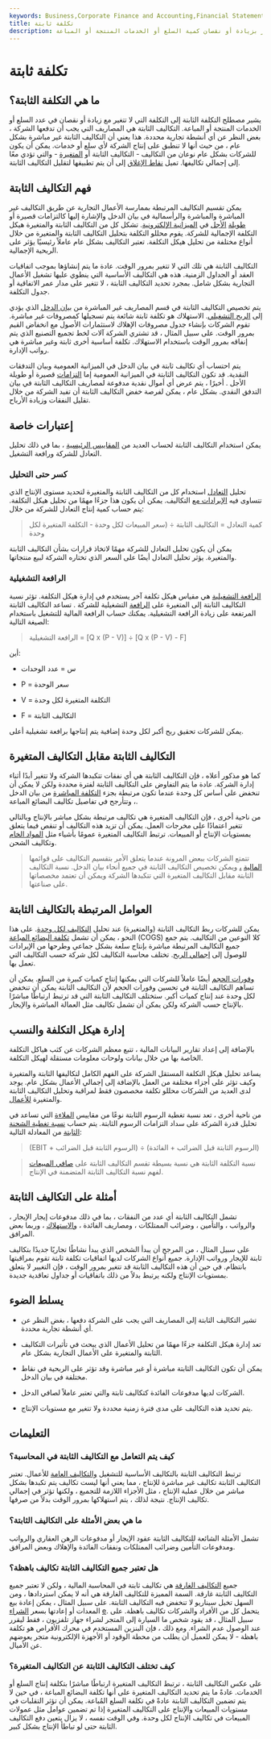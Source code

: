 ```yaml
---
keywords: Business,Corporate Finance and Accounting,Financial Statements
title: تكلفة ثابتة
description: التكلفة الثابتة هي التكلفة التي لا تتغير بزيادة أو نقصان كمية السلع أو الخدمات المنتجة أو المباعة.
---
```


# تكلفة ثابتة
## ما هي التكلفة الثابتة؟

يشير مصطلح التكلفة الثابتة إلى التكلفة التي لا تتغير مع زيادة أو نقصان في عدد السلع أو الخدمات المنتجة أو المباعة. التكاليف الثابتة هي المصاريف التي يجب أن تدفعها الشركة ، بغض النظر عن أي أنشطة تجارية محددة. هذا يعني أن التكاليف الثابتة غير مباشرة بشكل عام ، من حيث أنها لا تنطبق على إنتاج الشركة لأي سلع أو خدمات. يمكن أن يكون للشركات بشكل عام نوعان من التكاليف - التكاليف الثابتة أو [المتغيرة](/variablecost) - والتي تؤدي معًا إلى إجمالي تكاليفها. تميل [نقاط الإغلاق](/shutdown_points) إلى أن يتم تطبيقها لتقليل التكاليف الثابتة.

## فهم التكاليف الثابتة

يمكن تقسيم التكاليف المرتبطة بممارسة الأعمال التجارية عن طريق التكاليف غير المباشرة والمباشرة والرأسمالية في بيان الدخل والإشارة إليها كالتزامات قصيرة أو [طويلة](/balancesheet) [الأجل](/longtermliabilities) في [الميزانية الإلكترونية](/balancesheet). تشكل كل من التكاليف الثابتة والمتغيرة هيكل التكلفة الإجمالية للشركة. يقوم محللو التكلفة بتحليل التكاليف الثابتة والمتغيرة من خلال أنواع مختلفة من تحليل هيكل التكلفة. تعتبر التكاليف بشكل عام عاملاً رئيسيًا يؤثر على الربحية الإجمالية.

التكاليف الثابتة هي تلك التي لا تتغير بمرور الوقت. عادة ما يتم إنشاؤها بموجب اتفاقيات العقد أو الجداول الزمنية. هذه هي التكاليف الأساسية التي ينطوي عليها تشغيل الأعمال التجارية بشكل شامل. بمجرد تحديد التكاليف الثابتة ، لا تتغير على مدار عمر الاتفاقية أو جدول التكلفة.

يتم تخصيص التكاليف الثابتة في قسم المصاريف غير المباشرة من [بيان الدخل](/incomestatement) الذي يؤدي إلى [الربح التشغيلي](/operating_profit). الاستهلاك هو تكلفة ثابتة شائعة يتم تسجيلها كمصروفات غير مباشرة. تقوم الشركات بإنشاء جدول مصروفات الإهلاك لاستثمارات الأصول مع انخفاض القيم بمرور الوقت. على سبيل المثال ، قد تشتري الشركة آلات لخط تجميع التصنيع الذي يتم إنفاقه بمرور الوقت باستخدام الاستهلاك. تكلفة أساسية أخرى ثابتة وغير مباشرة هي رواتب الإدارة.

يتم احتساب أي تكاليف ثابتة في بيان الدخل في الميزانية العمومية وبيان التدفقات النقدية. قد تكون التكاليف الثابتة في الميزانية العمومية إما [التزامات](/liability) قصيرة أو طويلة الأجل . أخيرًا ، يتم عرض أي أموال نقدية مدفوعة لمصاريف التكاليف الثابتة في بيان التدفق النقدي. بشكل عام ، يمكن لفرصة خفض التكاليف الثابتة أن تفيد الشركة من خلال تقليل النفقات وزيادة الأرباح.

## إعتبارات خاصة

يمكن استخدام التكاليف الثابتة لحساب العديد من [المقاييس الرئيسية](/metrics) ، بما في ذلك تحليل التعادل للشركة ورافعة التشغيل.

### كسر حتى التحليل

تحليل [التعادل](/breakevenanalysis) استخدام كل من التكاليف الثابتة والمتغيرة لتحديد مستوى الإنتاج الذي تتساوى فيه [الإيرادات مع](/revenue) التكاليف. يمكن أن يكون هذا جزءًا مهمًا من تحليل هيكل التكلفة. يتم حساب كمية إنتاج التعادل للشركة من خلال:

>

> كمية التعادل = التكاليف الثابتة ÷ (سعر المبيعات لكل وحدة - التكلفة المتغيرة لكل وحدة

>

يمكن أن يكون تحليل التعادل للشركة مهمًا لاتخاذ قرارات بشأن التكاليف الثابتة والمتغيرة. يؤثر تحليل التعادل أيضًا على السعر الذي تختاره الشركة لبيع منتجاتها.

### الرافعة التشغيلية

[الرافعة التشغيلية](/operatingleverage) هي مقياس هيكل تكلفة آخر يستخدم في إدارة هيكل التكلفة. تؤثر نسبة التكاليف الثابتة إلى المتغيرة على [الرافعة](/leverage) التشغيلية للشركة . تساعد التكاليف الثابتة المرتفعة على زيادة الرافعة التشغيلية. يمكنك حساب الرافعة المالية للتشغيل باستخدام الصيغة التالية:

>

> الرافعة التشغيلية = [Q x (P - V)] ÷ [Q x (P - V) - F]

>

أين:

- س = عدد الوحدات

- P = سعر الوحدة

- V = التكلفة المتغيرة لكل وحدة

- F = التكاليف الثابتة

يمكن للشركات تحقيق ربح أكبر لكل وحدة إضافية يتم إنتاجها برافعة تشغيلية أعلى.

## التكاليف الثابتة مقابل التكاليف المتغيرة

كما هو مذكور أعلاه ، فإن التكاليف الثابتة هي أي نفقات تتكبدها الشركة ولا تتغير أبدًا أثناء إدارة الشركة. عادة ما يتم التفاوض على التكاليف الثابتة لفترة محددة ولكن لا يمكن أن تنخفض على أساس كل وحدة عندما تكون مرتبطة بجزء [التكلفة المباشرة](/directcost) من بيان الدخل ، وتتأرجح في تفاصيل تكاليف البضائع المباعة.

من ناحية أخرى ، فإن التكاليف المتغيرة هي تكاليف مرتبطة بشكل مباشر بالإنتاج وبالتالي تتغير اعتمادًا على مخرجات العمل. يمكن أن تزيد هذه التكاليف أو تنقص فيما يتعلق بمستويات الإنتاج أو المبيعات. ترتبط التكاليف المتغيرة عمومًا بأشياء مثل [المواد الخام](/rawmaterials) وتكاليف الشحن.

> تتمتع الشركات ببعض المرونة عندما يتعلق الأمر بتقسيم التكاليف على قوائمها [المالية](/financial-statements) [،](/financial-statements) ويمكن تخصيص التكاليف الثابتة في جميع أنحاء بيان الدخل. نسبة التكاليف الثابتة مقابل التكاليف المتغيرة التي تتكبدها الشركة ويمكن أن تعتمد مخصصاتها على صناعتها.

>

>

>

## العوامل المرتبطة بالتكاليف الثابتة

يمكن للشركات ربط التكاليف الثابتة (والمتغيرة) عند تحليل [التكاليف لكل وحدة](/unitcost). على هذا النحو ، يمكن أن تشمل [تكلفة البضائع المباعة](/cogs) (COGS) كلا النوعين من التكاليف. يتم جمع جميع التكاليف المرتبطة مباشرة بإنتاج سلعة بشكل جماعي وطرحها من الإيرادات للوصول إلى [إجمالي الربح](/grossprofit). تختلف محاسبة التكاليف لكل شركة حسب التكاليف التي تعمل بها.

[وفورات الحجم](/economiesofscale) أيضًا عاملاً للشركات التي يمكنها إنتاج كميات كبيرة من السلع. يمكن أن تساهم التكاليف الثابتة في تحسين وفورات الحجم لأن التكاليف الثابتة يمكن أن تنخفض لكل وحدة عند إنتاج كميات أكبر. ستختلف التكاليف الثابتة التي قد ترتبط ارتباطًا مباشرًا بالإنتاج حسب الشركة ولكن يمكن أن تشمل تكاليف مثل العمالة المباشرة والإيجار.

## إدارة هيكل التكلفة والنسب

بالإضافة إلى إعداد تقارير البيانات المالية ، تتبع معظم الشركات عن كثب هياكل التكلفة الخاصة بها من خلال بيانات ولوحات معلومات مستقلة لهيكل التكلفة.

يساعد تحليل هيكل التكلفة المستقل الشركة على الفهم الكامل لتكاليفها الثابتة والمتغيرة وكيف تؤثر على أجزاء مختلفة من العمل بالإضافة إلى إجمالي الأعمال بشكل عام. يوجد لدى العديد من الشركات محللو تكلفة مخصصون فقط لمراقبة وتحليل التكاليف الثابتة والمتغيرة [للأعمال](/business).

من ناحية أخرى ، تعد نسبة تغطية الرسوم الثابتة نوعًا من مقاييس [الملاءة](/solvency) التي تساعد في تحليل قدرة الشركة على سداد التزامات الرسوم الثابتة. يتم حساب [نسبة تغطية الشحنة الثابتة](/fixed-chargecoverageratio) من المعادلة التالية:

>

> (EBIT + الرسوم الثابتة قبل الضرائب) ÷ (الرسوم الثابتة قبل الضرائب + الفائدة)

>

>

>

> نسبة التكلفة الثابتة هي نسبة بسيطة تقسم التكاليف الثابتة على [صافي المبيعات](/netsales) لفهم نسبة التكاليف الثابتة المتضمنة في الإنتاج.

>

## أمثلة على التكاليف الثابتة

تشمل التكاليف الثابتة أي عدد من النفقات ، بما في ذلك مدفوعات إيجار الإيجار ، والرواتب ، والتأمين ، وضرائب الممتلكات ، ومصاريف الفائدة ، [والاستهلاك](/depreciation) ، وربما بعض المرافق.

على سبيل المثال ، من المرجح أن يبدأ الشخص الذي يبدأ نشاطًا تجاريًا جديدًا بتكاليف ثابتة للإيجار ورواتب الإدارة. جميع أنواع الشركات لديها اتفاقيات تكلفة ثابتة تقوم بمراقبتها بانتظام. في حين أن هذه التكاليف الثابتة قد تتغير بمرور الوقت ، فإن التغيير لا يتعلق بمستويات الإنتاج ولكنه يرتبط بدلاً من ذلك باتفاقيات أو جداول تعاقدية جديدة.

## يسلط الضوء

- تشير التكاليف الثابتة إلى المصاريف التي يجب على الشركة دفعها ، بغض النظر عن أي أنشطة تجارية محددة.

- تعد إدارة هيكل التكلفة جزءًا مهمًا من تحليل الأعمال الذي يبحث في تأثيرات التكاليف الثابتة والمتغيرة على الأعمال التجارية بشكل عام.

- يمكن أن تكون التكاليف الثابتة مباشرة أو غير مباشرة وقد تؤثر على الربحية في نقاط مختلفة في بيان الدخل.

- الشركات لديها مدفوعات الفائدة كتكاليف ثابتة والتي تعتبر عاملاً لصافي الدخل.

- يتم تحديد هذه التكاليف على مدى فترة زمنية محددة ولا تتغير مع مستويات الإنتاج.

## التعليمات

### كيف يتم التعامل مع التكاليف الثابتة في المحاسبة؟

ترتبط التكاليف الثابتة بالتكاليف الأساسية للتشغيل [والتكاليف العامة](/overhead) للأعمال. تعتبر التكاليف الثابتة تكاليف غير مباشرة للإنتاج ، مما يعني أنها ليست تكاليف يتم تكبدها بشكل مباشر من خلال عملية الإنتاج ، مثل الأجزاء اللازمة للتجميع ، ولكنها تؤثر في إجمالي تكاليف الإنتاج. نتيجة لذلك ، يتم استهلاكها بمرور الوقت بدلاً من صرفها.

### ما هي بعض الأمثلة على التكاليف الثابتة؟

تشمل الأمثلة الشائعة للتكاليف الثابتة عقود الإيجار أو مدفوعات الرهن العقاري والرواتب ومدفوعات التأمين وضرائب الممتلكات ونفقات الفائدة والإهلاك وبعض المرافق.

### هل تعتبر جميع التكاليف الثابتة تكاليف باهظة؟

جميع [التكاليف الغارقة](/sunkcost) هي تكاليف ثابتة في المحاسبة المالية ، ولكن لا تعتبر جميع التكاليف الثابتة غارقة. السمة المميزة للتكاليف الغارقة هي أنه لا يمكن استردادها ، ومن السهل تخيل سيناريو لا تنخفض فيه التكاليف الثابتة. على سبيل المثال ، يمكن إعادة بيع المعدات أو إعادتها بسعر [الشراء](/purchaseprice) [e](/purchaseprice). يتحمل كل من الأفراد والشركات تكاليف باهظة. على سبيل المثال ، قد يقود شخص ما السيارة إلى المتجر لشراء جهاز تلفزيون ، فقط ليقرر عند الوصول عدم الشراء. ومع ذلك ، فإن البنزين المستخدم في محرك الأقراص هو تكلفة باهظة - لا يمكن للعميل أن يطلب من محطة الوقود أو الأجهزة الإلكترونية متجر يعوضهم عن الأميال.

### كيف تختلف التكاليف الثابتة عن التكاليف المتغيرة؟

على عكس التكاليف الثابتة ، ترتبط التكاليف المتغيرة ارتباطًا مباشرًا بتكلفة إنتاج السلع أو الخدمات. عادةً ما يتم تحديد التكاليف المتغيرة على أنها تكلفة البضائع المباعة ، في حين لا يتم تضمين التكاليف الثابتة عادةً في تكلفة السلع المُباعة. يمكن أن تؤثر التقلبات في مستويات المبيعات والإنتاج على التكاليف المتغيرة إذا تم تضمين عوامل مثل عمولات المبيعات في تكاليف الإنتاج لكل وحدة. وفي الوقت نفسه ، لا يزال يتعين دفع التكاليف الثابتة حتى لو تباطأ الإنتاج بشكل كبير.

